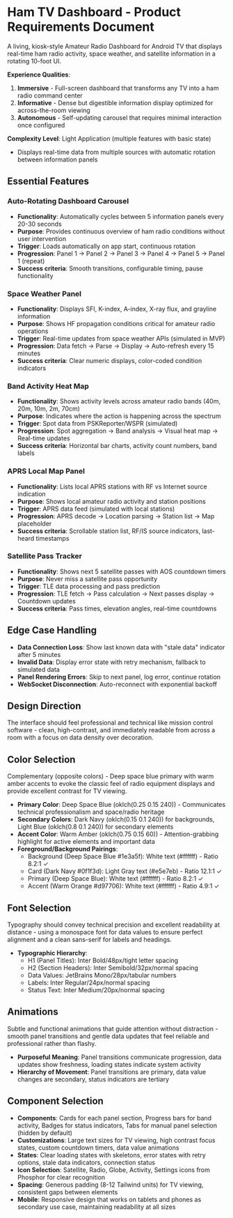 # Ham TV Dashboard - Product Requirements Document

A living, kiosk-style Amateur Radio Dashboard for Android TV that displays real-time ham radio activity, space weather, and satellite information in a rotating 10-foot UI.

**Experience Qualities**:
1. **Immersive** - Full-screen dashboard that transforms any TV into a ham radio command center
2. **Informative** - Dense but digestible information display optimized for across-the-room viewing
3. **Autonomous** - Self-updating carousel that requires minimal interaction once configured

**Complexity Level**: Light Application (multiple features with basic state)
- Displays real-time data from multiple sources with automatic rotation between information panels

## Essential Features

### Auto-Rotating Dashboard Carousel
- **Functionality**: Automatically cycles between 5 information panels every 20-30 seconds
- **Purpose**: Provides continuous overview of ham radio conditions without user intervention
- **Trigger**: Loads automatically on app start, continuous rotation
- **Progression**: Panel 1 → Panel 2 → Panel 3 → Panel 4 → Panel 5 → Panel 1 (repeat)
- **Success criteria**: Smooth transitions, configurable timing, pause functionality

### Space Weather Panel
- **Functionality**: Displays SFI, K-index, A-index, X-ray flux, and grayline information
- **Purpose**: Shows HF propagation conditions critical for amateur radio operations
- **Trigger**: Real-time updates from space weather APIs (simulated in MVP)
- **Progression**: Data fetch → Parse → Display → Auto-refresh every 15 minutes
- **Success criteria**: Clear numeric displays, color-coded condition indicators

### Band Activity Heat Map
- **Functionality**: Shows activity levels across amateur radio bands (40m, 20m, 10m, 2m, 70cm)
- **Purpose**: Indicates where the action is happening across the spectrum
- **Trigger**: Spot data from PSKReporter/WSPR (simulated)
- **Progression**: Spot aggregation → Band analysis → Visual heat map → Real-time updates
- **Success criteria**: Horizontal bar charts, activity count numbers, band labels

### APRS Local Map Panel
- **Functionality**: Lists local APRS stations with RF vs Internet source indication
- **Purpose**: Shows local amateur radio activity and station positions
- **Trigger**: APRS data feed (simulated with local stations)
- **Progression**: APRS decode → Location parsing → Station list → Map placeholder
- **Success criteria**: Scrollable station list, RF/IS source indicators, last-heard timestamps

### Satellite Pass Tracker
- **Functionality**: Shows next 5 satellite passes with AOS countdown timers
- **Purpose**: Never miss a satellite pass opportunity
- **Trigger**: TLE data processing and pass prediction
- **Progression**: TLE fetch → Pass calculation → Next passes display → Countdown updates
- **Success criteria**: Pass times, elevation angles, real-time countdowns

## Edge Case Handling

- **Data Connection Loss**: Show last known data with "stale data" indicator after 5 minutes
- **Invalid Data**: Display error state with retry mechanism, fallback to simulated data
- **Panel Rendering Errors**: Skip to next panel, log error, continue rotation
- **WebSocket Disconnection**: Auto-reconnect with exponential backoff

## Design Direction

The interface should feel professional and technical like mission control software - clean, high-contrast, and immediately readable from across a room with a focus on data density over decoration.

## Color Selection

Complementary (opposite colors) - Deep space blue primary with warm amber accents to evoke the classic feel of radio equipment displays and provide excellent contrast for TV viewing.

- **Primary Color**: Deep Space Blue (oklch(0.25 0.15 240)) - Communicates technical professionalism and space/radio heritage
- **Secondary Colors**: Dark Navy (oklch(0.15 0.1 240)) for backgrounds, Light Blue (oklch(0.8 0.1 240)) for secondary elements
- **Accent Color**: Warm Amber (oklch(0.75 0.15 60)) - Attention-grabbing highlight for active elements and important data
- **Foreground/Background Pairings**: 
  - Background (Deep Space Blue #1e3a5f): White text (#ffffff) - Ratio 8.2:1 ✓
  - Card (Dark Navy #0f1f3d): Light Gray text (#e5e7eb) - Ratio 12.1:1 ✓
  - Primary (Deep Space Blue): White text (#ffffff) - Ratio 8.2:1 ✓
  - Accent (Warm Orange #d97706): White text (#ffffff) - Ratio 4.9:1 ✓

## Font Selection

Typography should convey technical precision and excellent readability at distance - using a monospace font for data values to ensure perfect alignment and a clean sans-serif for labels and headings.

- **Typographic Hierarchy**: 
  - H1 (Panel Titles): Inter Bold/48px/tight letter spacing
  - H2 (Section Headers): Inter Semibold/32px/normal spacing  
  - Data Values: JetBrains Mono/28px/tabular numbers
  - Labels: Inter Regular/24px/normal spacing
  - Status Text: Inter Medium/20px/normal spacing

## Animations

Subtle and functional animations that guide attention without distraction - smooth panel transitions and gentle data updates that feel reliable and professional rather than flashy.

- **Purposeful Meaning**: Panel transitions communicate progression, data updates show freshness, loading states indicate system activity
- **Hierarchy of Movement**: Panel transitions are primary, data value changes are secondary, status indicators are tertiary

## Component Selection

- **Components**: Cards for each panel section, Progress bars for band activity, Badges for status indicators, Tabs for manual panel selection (hidden by default)
- **Customizations**: Large text sizes for TV viewing, high contrast focus states, custom countdown timers, data value animations
- **States**: Clear loading states with skeletons, error states with retry options, stale data indicators, connection status
- **Icon Selection**: Satellite, Radio, Globe, Activity, Settings icons from Phosphor for clear recognition
- **Spacing**: Generous padding (8-12 Tailwind units) for TV viewing, consistent gaps between elements
- **Mobile**: Responsive design that works on tablets and phones as secondary use case, maintaining readability at all sizes
